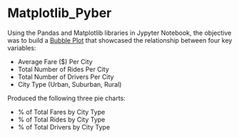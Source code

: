 # Matplotlib_Pyber
Using the Pandas and Matplotlib libraries in Jypyter Notebook, the objective was to build a [Bubble Plot](https://en.wikipedia.org/wiki/Bubble_chart) that showcased the relationship between four key variables:

* Average Fare ($) Per City
* Total Number of Rides Per City
* Total Number of Drivers Per City
* City Type (Urban, Suburban, Rural)

Produced the following three pie charts:

* % of Total Fares by City Type
* % of Total Rides by City Type
* % of Total Drivers by City Type

